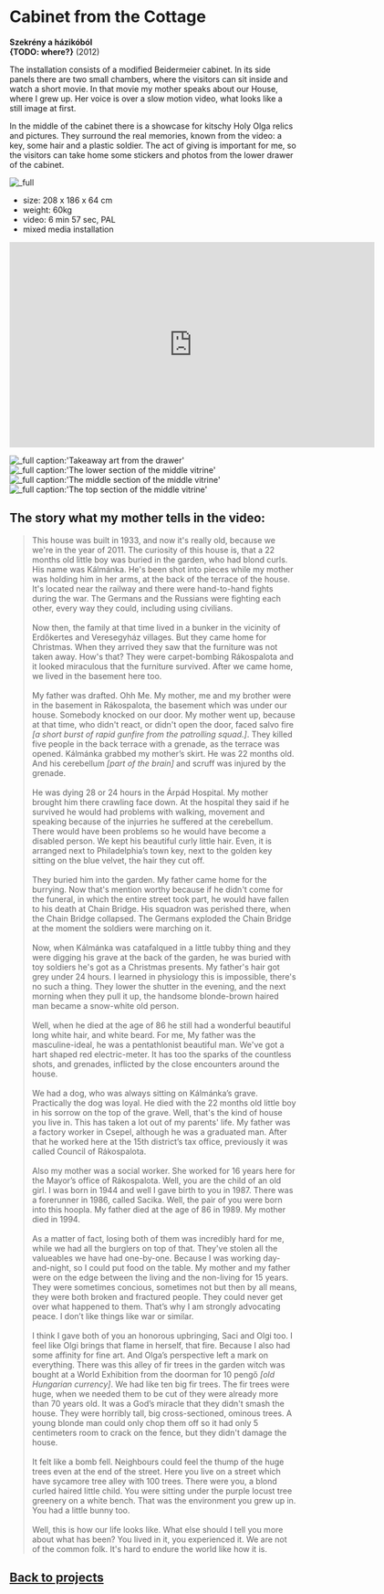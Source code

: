 <!-- {
    "img": "projects/cabinet_from_the_cottage-2012/DSC04655.jpg",
    "title": "Cabinet from the Cottage (2012)",
    "desc": "**{TODO: description}**"
} -->

# Cabinet from the Cottage
**Szekrény a házikóból**  
**{TODO: where?}** (2012)

The installation consists of a modified Beidermeier cabinet. In its side panels there are two small chambers, where the visitors can sit inside and watch a short movie. In that movie my mother speaks about our House, where I grew up. Her voice is over a slow motion video, what looks like a still image at first.

In the middle of the cabinet there is a showcase for kitschy Holy Olga relics and pictures. They surround the real memories, known from the video: a key, some hair and a plastic soldier. The act of giving is important for me, so the visitors can take home some stickers and photos from the lower drawer of the cabinet.

![_full](cabinet_from_the_cottage-2012/02_holy_cabinet.webp)

* size: 208 x 186 x 64 cm
* weight: 60kg
* video: 6 min 57 sec, PAL
* mixed media installation

<iframe full="true" src="https://player.vimeo.com/video/48556634?h=b6257745fd" width="640" height="360" frameborder="0" allow="autoplay; fullscreen; picture-in-picture" allowfullscreen></iframe>

![_full caption:'Takeaway art from the drawer'](cabinet_from_the_cottage-2012/06_eng_holy_cabinet.webp)
![_full caption:'The lower section of the middle vitrine'](cabinet_from_the_cottage-2012/05_holy_cabinet.webp)
![_full caption:'The middle section of the middle vitrine'](cabinet_from_the_cottage-2012/03_holy_cabinet.webp)
![_full caption:'The top section of the middle vitrine'](cabinet_from_the_cottage-2012/04_holy_cabinet.webp)

## The story what my mother tells in the video:

> This house was built in 1933, and now it's really old, because we we're in the year of 2011. The curiosity of this house is, that a 22 months old little boy was buried in the garden, who had blond curls. His name was Kálmánka. He's been shot into pieces while my mother was holding him in her arms, at the back of the terrace of the house. It's located near the railway and there were hand-to-hand fights during the war. The Germans and the Russians were fighting each other, every way they could, including using civilians.  
&nbsp;  
Now then, the family at that time lived in a bunker in the vicinity of Erdőkertes and Veresegyház villages. But they came home for Christmas. When they arrived they saw that the furniture was not taken away. How's that? They were carpet-bombing Rákospalota and it looked miraculous that the furniture survived. After we came home, we lived in the basement here too.  
&nbsp;  
My father was drafted. Ohh Me. My mother, me and my brother were in the basement in Rákospalota, the basement which was under our house. Somebody knocked on our door. My mother went up, because at that time, who didn't react, or didn't open the door, faced salvo fire *\[a short burst of rapid gunfire from the patrolling squad.\]*. They killed five people in the back terrace with a grenade, as the terrace was opened. Kálmánka grabbed my mother’s skirt. He was 22 months old. And his cerebellum *\[part of the brain\]* and scruff was injured by the grenade.  
&nbsp;  
He was dying 28 or 24 hours in the Árpád Hospital. My mother brought him there crawling face down. At the hospital they said if he survived he would had problems with walking, movement and speaking because of the injurries he suffered at the cerebellum. There would have been problems so he would have become a disabled person. We kept his beautiful curly little hair. Even, it is arranged next to Philadelphia’s town key, next to the golden key sitting on the blue velvet, the hair they cut off.  
&nbsp;  
They buried him into the garden. My father came home for the burrying. Now that's mention worthy because if he didn't come for the funeral, in which the entire street took part, he would have fallen to his death at Chain Bridge. His squadron was perished there, when the Chain Bridge collapsed. The Germans exploded the Chain Bridge at the moment the soldiers were marching on it.  
&nbsp;  
Now, when Kálmánka was catafalqued in a little tubby thing and they were digging his grave at the back of the garden, he was buried with toy soldiers he's got as a Christmas presents. My father's hair got grey under 24 hours. I learned in physiology this is impossible, there's no such a thing. They lower the shutter in the evening, and the next morning when they pull it up, the handsome blonde-brown haired man became a snow-white old person.  
&nbsp;  
Well, when he died at the age of 86 he still had a wonderful beautiful long white hair, and white beard. For me, My father was the masculine-ideal, he was a pentathlonist beautiful man. We've got a hart shaped red electric-meter. It has too the sparks of the countless shots, and grenades, inflicted by the close encounters around the house.  
&nbsp;  
We had a dog, who was always sitting on Kálmánka’s grave. Practically the dog was loyal. He died with the 22 months old little boy in his sorrow on the top of the grave. Well, that's the kind of house you live in. This has taken a lot out of my parents' life. My father was a factory worker in Csepel, although he was a graduated man. After that he worked here at the 15th district’s tax office, previously it was called Council of Rákospalota.  
&nbsp;  
Also my mother was a social worker. She worked for 16 years here for the Mayor’s office of Rákospalota. Well, you are the child of an old girl. I was born in 1944 and well I gave birth to you in 1987. There was a forerunner in 1986, called Sacika. Well, the pair of you were born into this hoopla. My father died at the age of 86 in 1989. My mother died in 1994.  
&nbsp;  
As a matter of fact, losing both of them was incredibly hard for me, while we had all the burglers on top of that. They've stolen all the valueables we have had one-by-one. Because I was working day-and-night, so I could put food on the table. My mother and my father were on the edge between the living and the non-living for 15 years. They were sometimes concious, sometimes not but then by all means, they were both broken and fractured people. They could never get over what happened to them. That’s why I am strongly advocating peace. I don’t like things like war or similar.  
&nbsp;  
I think I gave both of you an honorous upbringing, Saci and Olgi too. I feel like Olgi brings that flame in herself, that fire. Because I also had some affinity for fine art. And Olga’s perspective left a mark on everything. There was this alley of fir trees in the garden witch was bought at a World Exhibition from the doorman for 10 pengő *\[old Hungarian currency\]*. We had like ten big fir trees. The fir trees were huge, when we needed them to be cut of they were already more than 70 years old. It was a God’s miracle that they didn't smash the house. They were horribly tall, big cross-sectioned, ominous trees. A young blonde man could only chop them off so it had only 5 centimeters room to crack on the fence, but they didn't damage the house.  
&nbsp;  
It felt like a bomb fell. Neighbours could feel the thump of the huge trees even at the end of the street. Here you live on a street which have sycamore tree alley with 100 trees. There were you, a blond curled haired little child. You were sitting under the purple locust tree greenery on a white bench. That was the environment you grew up in. You had a little bunny too.  
&nbsp;  
Well, this is how our life looks like. What else should I tell you more about what has been? You lived in it, you experienced it. We are not of the common folk. It's hard to endure the world like how it is.

## [Back to projects](/c/projects)